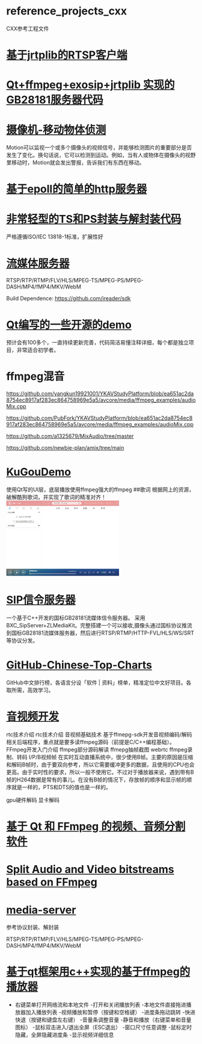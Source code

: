 # reference_projects_cxx
CXX参考工程文件

# [基于jrtplib的RTSP客户端](https://github.com/Ansersion/myRtspClient/tree/master)

# [Qt+ffmpeg+exosip+jrtplib 实现的GB28181服务器代码](https://github.com/yundiantech/GB28181Server/tree/9c8c788759ad35a87581491f1bb145778dcdf075)

# [摄像机-移动物体侦测](https://github.com/Motion-Project/motion)
Motion可以监视一个或多个摄像头的视频信号，并能够检测图片的重要部分是否发生了变化。换句话说，它可以检测到运动。例如，当有人或物体在摄像头的视野里移动时，Motion就会发出警报，告诉我们有东西在移动。

# [基于epoll的简单的http服务器](https://github.com/hongliuliao/ehttp)

# [非常轻型的TS和PS封装与解封装代码](https://github.com/xphh/litets)
严格遵循ISO/IEC 13818-1标准，扩展性好

# [流媒体服务器](https://github.com/ireader/media-server)
RTSP/RTP/RTMP/FLV/HLS/MPEG-TS/MPEG-PS/MPEG-DASH/MP4/fMP4/MKV/WebM

Build Dependence: https://github.com/ireader/sdk
# [Qt编写的一些开源的demo](https://github.com/feiyangqingyun/QWidgetDemo)

预计会有100多个，一直持续更新完善，代码简洁易懂注释详细，每个都是独立项目，非常适合初学者。

# ffmpeg混音
https://github.com/yangkun19921001/YKAVStudyPlatform/blob/ea651ac2da8754ec8917af283ec864758969e5a5/avcore/media/ffmpeg_examples/audioMix.cpp

https://github.com/PubFork/YKAVStudyPlatform/blob/ea651ac2da8754ec8917af283ec864758969e5a5/avcore/media/ffmpeg_examples/audioMix.cpp

https://github.com/a1325679/MixAudio/tree/master

https://github.com/newbie-plan/amix/tree/main

# [KuGouDemo](https://github.com/what951006/KuGouDemo/)
使用Qt写的UI层，底层播放使用ffmpeg强大的ffmpeg ##歌词 根据网上的资源，破解酷狗歌词，并实现了歌词的精准对齐！
<img src="https://github.com/melonbo/image/blob/main/group_01/sp230725_104028.png" alt="error" style="width: 300px; height: 200px;">

# [SIP信令服务器](https://github.com/any12345com/BXC_SipServer)
一个基于C++开发的国标GB28181流媒体信令服务器。 采用BXC_SipServer+ZLMediaKit。完整搭建一个可以接收,摄像头通过国标协议推流到国标GB28181流媒体服务器，然后进行RTSP/RTMP/HTTP-FVL/HLS/WS/SRT等协议分发。

# [GitHub-Chinese-Top-Charts](https://github.com/GrowingGit/GitHub-Chinese-Top-Charts)
GitHub中文排行榜，各语言分设「软件 | 资料」榜单，精准定位中文好项目。各取所需，高效学习。

# [音视频开发](https://github.com/cherishman2005/rtc)
rtc技术介绍
rtc技术介绍
音视频基础技术
基于ffmepg-sdk开发音视频编码/解码相关后端程序，重点就是要多读ffmpeg源码（前提是C/C++编程基础）。
FFmpeg开发入门介绍
ffmpeg部分源码解读
ffmepg抽帧截图
webrtc ffmpeg录制、转码
I/P/B视频帧
在实时互动直播系统中，很少使用B帧。主要的原因是压缩和解码B帧时，由于要双向参考，所以它需要缓冲更多的数据，且使用的CPU也会更高。由于实时性的要求，所以一般不使用它。不过对于播放器来说，遇到带有B帧的H264数据是常有的事儿。在没有B帧的情况下，存放帧的顺序和显示帧的顺序就是一样的，PTS和DTS的值也是一样的。

gpu硬件解码
显卡解码

# [基于 Qt 和 FFmpeg 的视频、音频分割软件](https://github.com/sonichy/HTYVideoSpliter)
# [Split Audio and Video bitstreams based on FFmpeg](https://github.com/Akagi201/ffmpeg-demuxer/tree/master)

# [media-server](https://github.com/ireader/media-server?tab=readme-ov-file)
参考协议封装、解封装

RTSP/RTP/RTMP/FLV/HLS/MPEG-TS/MPEG-PS/MPEG-DASH/MP4/fMP4/MKV/WebM

# [基于qt框架用c++实现的基于ffmpeg的播放器](https://github.com/dreamerric/ffmpegPlayerQt)
 - 右键菜单打开网络流和本地文件
 -打开和关闭播放列表
 -本地文件直接拖进播放器加入播放列表
 -视频播放和暂停（按键和空格键）
 -进度条拖动跳转
 -快进快退（按键和键盘左右键）
 -音量条调整音量
 -静音和播放（右键菜单和音量图标）
 -鼠标双击进入/退出全屏（ESC退出）
 -窗口尺寸任意调整
 -鼠标定时隐藏，全屏隐藏进度条
 -显示视频详细信息
